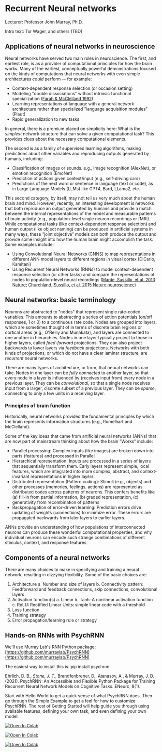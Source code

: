 # Recurrent Neural networks

Lecturer: Professor John Murray, Ph.D.

Intro text: Tor Wager, and others (TBD)

## Applications of neural networks in neuroscience

Neural networks have served two main roles in neuroscience. The first, and earliest role, is as a provider of computational principles for how the brain works. Many of the earliest, conceptually powerful demonstrations focused on the kinds of computations that neural networks with even simple architectures *could* perform -- for example:
- Context-dependent response selection (or occasion setting)
- Modeling "double dissociations" without intrinsic functional specialization ([Farah & McClelland 1992](papers/Farah_McClelland.pdf))
- Learning representations of language with a general network architecture rather than specialized "language acquisition modules" (Plaut)
- Rapid generalization to new tasks

In general, there is a premium placed on simplicity here: What is the *simplest* network structure that can solve a given computational task? This provides clues about the necessary computational elements.

The second is as a family of supervised learning algorithms, making predictions about other variables and reproducing outputs generated by humans, including:
- Classification of images or sounds. e.g., image recognition (AlexNet), or emotion recognition (EmoNet)
- Prediction of actions given context/input (e.g., self-driving cars)
- Predictions of the next word or sentence in language (text or code), as in Large Language Models (LLMs) like GPT4, Bard, LLama2, etc.

This second category, by itself, may not tell us very much about the human brain and mind. However, recently, an interesting development is networks that both reproduce an output generated by humans and provide a match between the internal representations of the model and measurable patterns of brain activity (e.g., population-level single neuron recordings or fMRI). While computational tasks (like context-dependent response selection) and human output (like object naming) can be produced in artificial systems in many ways, these "joint objective" models can both produce the output and provide some insight into how the human brain might accomplish the task. Some examples include:

- Using Convolutional Neural Networks (CNNS) to map representations in different ANN model layers to different regions in visual cortex (DiCarlo, Kamitani)
- Using Recurrent Neural Networks (RNNs) to model context-dependent response selection (or other tasks) and compare the representations of nodes to population-level neural recordings ([Mante, Sussillo, et al. 2013 Nature](https://www.nature.com/articles/nature12742); [Churchland, Sussillo, et al. 2015 Nature neuroscience](https://www.nature.com/articles/nn.4042))

## Neural networks: basic terminology

Neurons are abstracted to "nodes" that represent single rate-coded variables. This amounts to abstracting a series of action potentials (on/off responses, 1 or 0) to a continuous rate code. Nodes are grouped into layers, which are sometimes thought of in terms of discrete brain regions or cortical areas (e.g., O'Reilly and Munakata), and layers are connected to one another in hierarchies. Nodes in one layer typically project to those in higher layers, called *feed-forward* projections. They can also project backwards to lower layers via *feedback* projections. Networks with both kinds of projections, or which do not have a clear laminar structure, are *recurrent* neural networks.

There are many types of architecture, or form, that neural networks can take. Nodes in one layer can be *fully connected* to another layer, so that every node in a layer is influenced by (receives input from) every node in a previous layer. They can be *convolutional*, so that a single node receives input from a larger, discrete subset of a previous layer. They can be *sparse*, connecting to only a few units in a receiving layer.  

### Principles of brain function

Historically, neural networks provided the fundamental principles by which the brain represents information structures (e.g., Rumelhart and McClelland).

Some of the key ideas that came from artificial neural networks (ANNs) that are now part of mainstream thinking about how the brain "Works" include:
- Parallel processing: Complex inputs (like images) are broken down into parts (features) and processed in Parallel
- Hierarchical representation: Inputs are processed in a series of layers that sequentially transform them. Early layers represent simple, local features, which are integrated into more complex, abstract, and context-invariant representations in higher layers.
- Distributed representation (Pattern coding): Stimuli (e.g., objects) and other processes (memories, feelings, actions) are represented as distributed codes across patterns of neurons.
  This confers benefits like (a) fill-in from partial information, (b) graded representation, (c) generativity from recombination of patterns
- Backpropagation of error-driven learning: Prediction errors drive updating of weights (connections) to minimize error. These errors are propagated backwards from later layers to earlier layers.

ANNs provide an understanding of how populations of interconnected neurons can produce these wonderful computational properties, and why individual neurons can encode such strange combinations of different stimulus, context, and response features.

## Components of a neural networks

There are many choices to make in specifying and training a neural network, resulting in dizzying flexibility. Some of the basic choices are:

1. Architecture
  a. Number and size of layers
  b. Connectivity pattern: Feedforward and feedback connections, skip connections, convolutional layers  
2. Activation function(s)
  a. Linear
  b. Tanh: A nonlinear activation function
  c. ReLU: Rectified Linear Units: simple linear code with a threshold
3. Loss function
4. Training strategy
5. Error propagation/learning rule or strategy

## Hands-on RNNs with PsychRNN

We'll use Murray Lab's RNN Python package:
[https://github.com/murraylab/PsychRNN](https://github.com/murraylab/PsychRNN)

The easiest way to install this is:
pip install psychrnn


Ehrlich, D. B.*, Stone, J. T.*, Brandfonbrener, D., Atanasov, A., & Murray, J. D. (2021). PsychRNN: An Accessible and Flexible Python Package for Training Recurrent Neural Network Models on Cognitive Tasks. ENeuro, 8(1).

Start with Hello World to get a quick sense of what PsychRNN does. Then go through the Simple Example to get a feel for how to customize PsychRNN. The rest of Getting Started will help guide you through using available features, defining your own task, and even defining your own model.


[![Open In Colab](https://colab.research.google.com/assets/colab-badge.svg)](https://colab.research.google.com/github/murraylab/PsychRNN/blob/master/docs/notebooks/Minimal_Example.ipynb)

[![Open In Colab](https://colab.research.google.com/assets/colab-badge.svg)](PsychRNN_Minimal_Example.ipynb)

[![Open In Colab](https://colab.research.google.com/assets/colab-badge.svg)](PsychRNN_Minimal_Example.ipynb)
